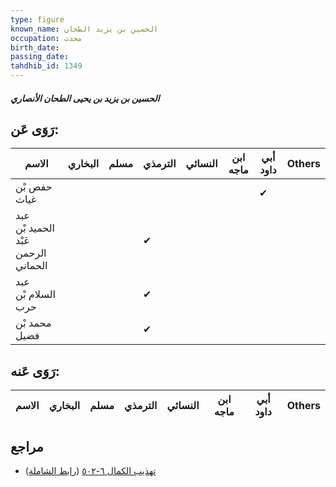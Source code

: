 ```yaml
---
type: figure
known_name: الحسين بن يزيد الطحان
occupation: محدث
birth_date:
passing_date:
tahdhib_id: 1349
---
```

##### الحسين بن يزيد بن يحيى الطحان الأنصاري

## رَوَى عَن:
| الاسم                               | البخاري | مسلم | الترمذي | النسائي | ابن ماجه | أبي داود | Others |
| ----------------------------------- | ------- | ---- | ------- | ------- | -------- | -------- | ------ |
| حفص بْن غياث                        |         |      |         |         |          | ✔        |        |
| عبد الحميد بْن عَبْد الرحمن الحماني |         |      | ✔       |         |          |          |        |
| عبد السلام بْن حرب                  |         |      | ✔       |         |          |          |        |
| محمد بْن فضيل                       |         |      | ✔       |         |          |          |        |
## رَوَى عَنه:
| الاسم | البخاري | مسلم | الترمذي | النسائي | ابن ماجه | أبي داود | Others |
| ----- | ------- | ---- | ------- | ------- | -------- | -------- | ------ |
## مراجع
- [تهذيب الكمال ٦-٥٠٢](obsidian://open?vault=Tahdhib-al-Kamal&file=Figures/١٣٤٩-الحسين%20بن%20يزيد%20بن%20يحيى%20الطحان%20الأنصاري) ([رابط الشاملة](https://shamela.ws/book/3722/3166))